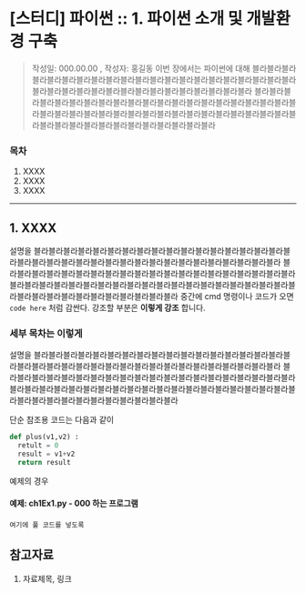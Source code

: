 # [스터디] 파이썬 :: 1. 파이썬 소개 및 개발환경 구축
> 작성일: 000.00.00 , 작성자: 홍길동
이번 장에서는 파이썬에 대해 블라블라블라블라블라블라블라블라블라블라블라블라블라블라블라블라블라블라블라블라블라블라블라블라블라블라블라블라블라블라블라블라블라블라블라블라
블라블라블라블라블라블라블라블라블라블라블라블라블라블라블라블라블라블라블라블라블라블라블라블라블라블라블라블라블라블라블라블라블라블라블라블라블라블라블라블라블라블라블라블라블라블라블라블라블라블라블라

### 목차
1. XXXX
2. XXXX
3. XXXX

---

## 1. XXXX
설명을 블라블라블라블라블라블라블라블라블라블라블라블라블라블라블라블라블라블라블라블라블라블라블라블라블라블라블라블라블라블라블라블라블라블라블라블라
블라블라블라블라블라블라블라블라블라블라블라블라블라블라블라블라블라블라블라블라블라블라블라블라블라블라블라블라블라블라블라블라블라블라블라블라블라블라블라블라블라블라블라블라블라블라블라블라블라블라블라
중간에 cmd 명령이나 코드가 오면 `code here` 처럼 감싼다. 강조할 부분은 **이렇게 강조** 합니다.

### 세부 목차는 이렇게
설명을 블라블라블라블라블라블라블라블라블라블라블라블라블라블라블라블라블라블라블라블라블라블라블라블라블라블라블라블라블라블라블라블라블라블라블라블라
블라블라블라블라블라블라블라블라블라블라블라블라블라블라블라블라블라블라블라블라블라블라블라블라블라블라블라블라블라블라블라블라블라블라블라블라블라블라블라블라블라블라블라블라블라블라블라블라블라블라블라

단순 참조용 코드는 다음과 같이
```python
def plus(v1,v2) :
  retult = 0
  result = v1+v2
  return result
```
예제의 경우

#### 예제: ch1Ex1.py - 000 하는 프로그램
```puthon
여기에 풀 코드를 넣도록
```



## 참고자료
1. 자료제목, 링크
